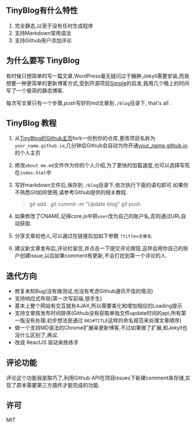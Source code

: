## TinyBlog有什么特性
1. 完全静态,以至于没有任何生成程序
2. 支持Markdown常用语法
3. 支持Github用户添加评论

## 为什么要写 TinyBlog
有时候只想简单的写一篇文章,WordPress毫无疑问过于臃肿,Jekyll需要安装,而我想要一种更简单的更新博客方式,受到开源项目[Simple](https://github.com/isnowfy/simple)的启发,我用几个晚上的时间写了一个极简的静态博客.

每次写文章只有一个步骤,push写好的md文章到`./blog`目录下, that's all .

## TinyBlog 教程
1. 从[TinyBlog的Github主页](https://github.com/YangHanqing/tinyblog)fork一份到你的仓库,更改项目名称为`your_name.github.io`,几分钟后Github会自动为你开通[your_name.github.io](yanghanqing.github.io)的个人主页

2. 修改`about me.md`文件作为你的个人介绍,为了更快的加载速度,也可以选择写死在`index.html`中

3. 写好markdown文件后,保存到`./blog`目录下,依次执行下面的语句即可.如果你不熟悉Git如何使用,请参考Github提供的相关教程.

	> git add .
	> git commit -m "Update blog"
	> git push
	
4. 如果修改了CNAME,记得core.js中把`user`改为自己的账户名,否则通过URL自动获取.

5. 分享文章给他人,可以通过在链接后加如下参数 `?title=文章名`

6. 建议新文章发布后,评论栏留空,并点击一下提交评论按钮,这样会用你自己的账户创建issue,以后如果comment有更新,不会打扰到第一个评论的人.

## 迭代方向
* 修复未知Bug(没有做测试,也没有考虑Github通讯不佳的情况)
* 支持响应式布局(第一次写前端,很手生)
* 基本上整个网站有交互就有AJAX,所以需要美化和增加相应的Loading提示
* 支持文章按发布时间排序(Github没有获取单独文件update时间的api,所有第一版没有处理,初步想法是通过 `001#TITLE`这样的命名规范来处理文章顺序)
* 做一个支持MD语法的Chrome扩展来更新博客,不过如果做了扩展,和Jekyll也没什么区别了,再议.
* 改成 ReactJS 驱动来练练手

## 评论功能
评论这个功能我是取巧了,利用Github API在项目issues下新建comment来存储,实现了原本需要第三方插件才能完成的功能.
## 许可
MIT
	




